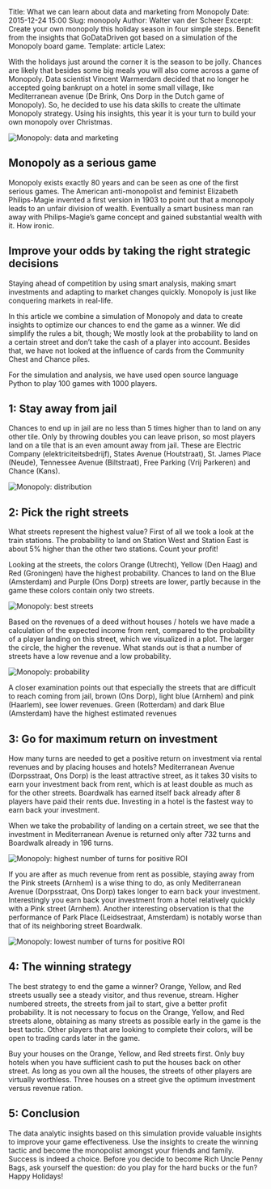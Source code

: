 Title: What we can learn about data and marketing from Monopoly
Date: 2015-12-24 15:00
Slug: monopoly
Author: Walter van der Scheer
Excerpt: Create your own monopoly this holiday season in four simple steps. Benefit from the insights that GoDataDriven got based on a simulation of the Monopoly board game.
Template: article
Latex:

<span class="lead">With the holidays just around the corner it is the season to be jolly. Chances are likely that besides some big meals you will also come across a game of Monopoly. Data scientist Vincent Warmerdam decided that no longer he accepted going bankrupt on a hotel in some small village, like Mediterranean avenue (De Brink, Ons Dorp in the Dutch game of Monopoly). So, he decided to use his data skills to create the ultimate Monopoly strategy. Using his insights, this year it is your turn to build your own monopoly over Christmas.</span>

![Monopoly: data and marketing](/static/images/monopoly/1-godatadriven-monopoly-jail.jpg)

## Monopoly as a serious game

Monopoly exists exactly 80 years and can be seen as one of the first serious games. The American anti-monopolist and feminist Elizabeth Philips-Magie invented a first version in 1903 to point out that a monopoly leads to an unfair division of wealth. Eventually a smart business man ran away with Philips-Magie’s game concept and gained substantial wealth with it. How ironic.

## Improve your odds by taking the right strategic decisions

Staying ahead of competition by using smart analysis, making smart investments and adapting to market changes quickly. Monopoly is just like conquering markets in real-life.

In this article we combine a simulation of Monopoly and data to create insights to optimize our chances to end the game as a winner. We did simplify the rules a bit, though; We mostly look at the probability to land on a certain street and don’t take the cash of a player into account. Besides that, we have not looked at the influence of cards from the Community Chest and Chance piles.

For the simulation and analysis, we have used open source language Python to play 100 games with 1000 players.

## 1: Stay away from jail

Chances to end up in jail are no less than 5 times higher than to land on any other tile. Only by throwing doubles you can leave prison, so most players land on a tile that is an even amount away from jail. These are Electric Company (elektriciteitsbedrijf), States Avenue (Houtstraat), St. James Place (Neude), Tennessee Avenue (Biltstraat), Free Parking (Vrij Parkeren) and Chance (Kans).

![Monopoly: distribution](/static/images/monopoly/2-godatadriven-monopoly-distribution.png)

## 2: Pick the right streets

What streets represent the highest value? First of all we took a look at the train stations. The probability to land on Station West and Station East is about 5% higher than the other two stations. Count your profit!

Looking at the streets, the colors Orange (Utrecht), Yellow (Den Haag) and Red (Groningen) have the highest probability. Chances to land on the Blue (Amsterdam) and Purple (Ons Dorp) streets are lower, partly because in the game these colors contain only two streets.

![Monopoly: best streets](/static/images/monopoly/3-godatadriven-monopoly-board.jpg)

Based on the revenues of a deed without houses / hotels we have made a calculation of the expected income from rent, compared to the probability of a player landing on this street, which we visualized in a plot. The larger the circle, the higher the revenue. What stands out is that a number of streets have a low revenue and a low probability.

![Monopoly: probability](/static/images/monopoly/4-godatadriven-monopoly-revenues-probability.png)

A closer examination points out that especially the streets that are difficult to reach coming from jail, brown (Ons Dorp), light blue (Arnhem) and pink (Haarlem), see lower revenues. Green (Rotterdam) and dark Blue (Amsterdam) have the highest estimated revenues

## 3: Go for maximum return on investment

How many turns are needed to get a positive return on investment via rental revenues and by placing houses and hotels? Mediterranean Avenue (Dorpsstraat, Ons Dorp) is the least attractive street, as it takes 30 visits to earn your investment back from rent, which is at least double as much as for the other streets. Boardwalk has earned itself back already after 8 players have paid their rents due. Investing in a hotel is the fastest way to earn back your investment.

When we take the probability of landing on a certain street, we see that the investment in Mediterranean Avenue is returned only after 732 turns and Boardwalk already in 196 turns.

![Monopoly: highest number of turns for positive ROI](/static/images/monopoly/5-godatadriven-highestnumber.png)

If you are after as much revenue from rent as possible, staying away from the Pink streets (Arnhem) is a wise thing to do, as only Mediterranean Avenue (Dorpsstraat, Ons Dorp) takes longer to earn back your investment. Interestingly you earn back your investment from a hotel relatively quickly with a Pink street (Arnhem). Another interesting observation is that the performance of Park Place (Leidsestraat, Amsterdam) is notably worse than that of its neighboring street Boardwalk. 

![Monopoly: lowest number of turns for positive ROI](/static/images/monopoly/6-godatadriven-lowestnumber.png)

## 4: The winning strategy

The best strategy to end the game a winner? Orange, Yellow, and Red streets usually see a steady visitor, and thus revenue, stream. Higher numbered streets, the streets from jail to start, give a better profit probability. It is not necessary to focus on the Orange, Yellow, and Red streets alone, obtaining as many streets as possible early in the game is the best tactic. Other players that are looking to complete their colors, will be open to trading cards later in the game.

Buy your houses on the Orange, Yellow, and Red streets first. Only buy hotels when you have sufficient cash to put the houses back on other street. As long as you own all the houses, the streets of other players are virtually worthless. Three houses on a street give the optimum investment versus revenue ration. 

## 5: Conclusion

The data analytic insights based on this simulation provide valuable insights to improve your game effectiveness. Use the insights to create the winning tactic and become the monopolist amongst your friends and family. Success is indeed a choice. Before you decide to become Rich Uncle Penny Bags, ask yourself the question: do you play for the hard bucks or the fun? Happy Holidays!

